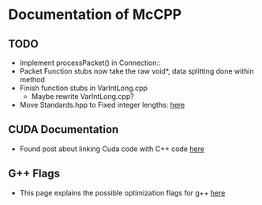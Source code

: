 # Documentation of McCPP

## TODO
- Implement processPacket() in Connection:: 
- Packet Function stubs now take the raw void*, data splitting done within method
- Finish function stubs in VarIntLong.cpp
    - Maybe rewrite VarIntLong.cpp?
- Move Standards.hpp to Fixed integer lengths: [here](https://en.cppreference.com/w/cpp/types/integer)



## CUDA Documentation
- Found post about linking Cuda code with C++ code [here](https://stackoverflow.com/questions/9421108/how-can-i-compile-cuda-code-then-link-it-to-a-c-project)

## G++ Flags
- This page explains the possible optimization flags for g++ [here](https://clang.llvm.org/docs/CommandGuide/clang.html#code-generation-options)